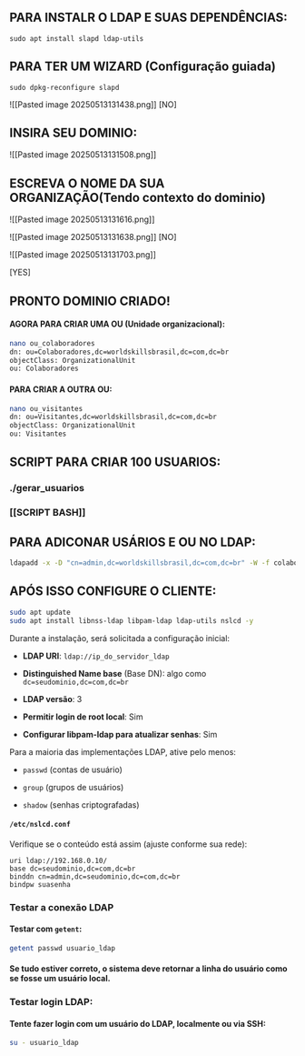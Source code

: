 ## PARA INSTALR O LDAP E SUAS DEPENDÊNCIAS:

```
sudo apt install slapd ldap-utils
```

## PARA TER UM WIZARD (Configuração guiada)

```
sudo dpkg-reconfigure slapd
```

![[Pasted image 20250513131438.png]] [NO]

## INSIRA SEU DOMINIO:

![[Pasted image 20250513131508.png]]

## ESCREVA O NOME DA SUA ORGANIZAÇÃO(Tendo contexto do dominio)

![[Pasted image 20250513131616.png]]



![[Pasted image 20250513131638.png]]
[NO]


![[Pasted image 20250513131703.png]]

[YES]

## PRONTO DOMINIO CRIADO!

#### AGORA PARA CRIAR UMA OU (Unidade organizacional):

```sh
nano ou_colaboradores
dn: ou=Colaboradores,dc=worldskillsbrasil,dc=com,dc=br
objectClass: OrganizationalUnit
ou: Colaboradores
```

#### PARA CRIAR A OUTRA OU:

```sh
nano ou_visitantes
dn: ou=Visitantes,dc=worldskillsbrasil,dc=com,dc=br
objectClass: OrganizationalUnit
ou: Visitantes
```

## SCRIPT PARA CRIAR 100 USUARIOS:
### ./gerar_usuarios
### [[SCRIPT BASH]]

## PARA ADICONAR USÁRIOS E OU NO LDAP:
```bash
ldapadd -x -D "cn=admin,dc=worldskillsbrasil,dc=com,dc=br" -W -f colaboradores.ldif
```

## APÓS ISSO CONFIGURE O CLIENTE:

```sh
sudo apt update
sudo apt install libnss-ldap libpam-ldap ldap-utils nslcd -y
```

Durante a instalação, será solicitada a configuração inicial:

- **LDAP URI**: `ldap://ip_do_servidor_ldap`
    
- **Distinguished Name base** (Base DN): algo como `dc=seudominio,dc=com,dc=br`
    
- **LDAP versão**: 3
    
- **Permitir login de root local**: Sim
    
- **Configurar libpam-ldap para atualizar senhas**: Sim

Para a maioria das implementações LDAP, ative pelo menos:

- `passwd` (contas de usuário)
    
- `group` (grupos de usuários)
    
- `shadow` (senhas criptografadas)

#### `/etc/nslcd.conf`

Verifique se o conteúdo está assim (ajuste conforme sua rede):

	uri ldap://192.168.0.10/
	base dc=seudominio,dc=com,dc=br
	binddn cn=admin,dc=seudominio,dc=com,dc=br
	bindpw suasenha

### **Testar a conexão LDAP**

#### Testar com `getent`:
```sh
getent passwd usuario_ldap
```
#### Se tudo estiver correto, o sistema deve retornar a linha do usuário como se fosse um usuário local.


### Testar login LDAP:

#### Tente fazer login com um usuário do LDAP, localmente ou via SSH:
```sh
su - usuario_ldap
```
